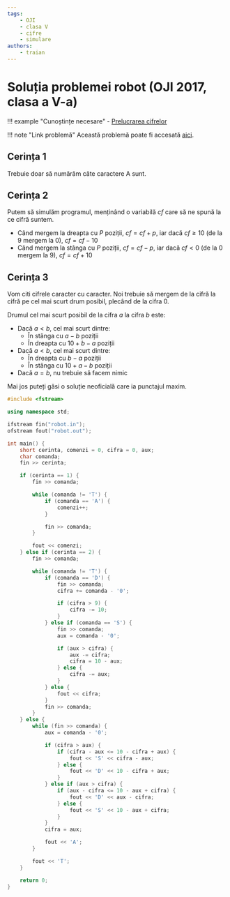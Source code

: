 ```yaml
---
tags:
    - OJI
    - clasa V
    - cifre
    - simulare
authors:
    - traian
---
```


# Soluția problemei robot (OJI 2017, clasa a V-a)

!!! example "Cunoștințe necesare"
    - [Prelucrarea cifrelor](../../../../usor/digits-manipulation.md)


!!! note "Link problemă"
    Această problemă poate fi accesată [aici](https://kilonova.ro/problems/880/). 

## Cerința 1

Trebuie doar să numărăm câte caractere A sunt.

## Cerința 2

Putem să simulăm programul, menținând o variabilă $cf$ care să ne spună la ce cifră suntem.

- Când mergem la dreapta cu $P$ poziții, $cf = cf + p$, iar dacă $cf \geq 10$ (de la 9 mergem la 0), $cf = cf - 10$
- Când mergem la stânga cu $P$ poziții, $cf = cf - p$, iar dacă $cf < 0$ (de la 0 mergem la 9), $cf = cf + 10$

## Cerința 3

Vom citi cifrele caracter cu caracter. Noi trebuie să mergem de la cifră la cifră pe cel mai scurt drum posibil, plecând de la cifra 0.

Drumul cel mai scurt posibil de la cifra $a$ la cifra $b$ este:

- Dacă $a < b$, cel mai scurt dintre:
	- În stânga cu $a-b$ poziții
	- În dreapta cu $10+b-a$ poziții
- Dacă $a < b$, cel mai scurt dintre:
	- În dreapta cu $b-a$ poziții
	- În stânga cu $10+a-b$ poziții
- Dacă $a = b$, nu trebuie să facem nimic

Mai jos puteți găsi o soluție neoficială care ia punctajul maxim.

```cpp
#include <fstream>

using namespace std;

ifstream fin("robot.in");
ofstream fout("robot.out");

int main() {
    short cerinta, comenzi = 0, cifra = 0, aux;
    char comanda;
    fin >> cerinta;

    if (cerinta == 1) {
        fin >> comanda;

        while (comanda != 'T') {
            if (comanda == 'A') {
                comenzi++;
            }

            fin >> comanda;
        }

        fout << comenzi;
    } else if (cerinta == 2) {
        fin >> comanda;

        while (comanda != 'T') {
            if (comanda == 'D') {
                fin >> comanda;
                cifra += comanda - '0';

                if (cifra > 9) {
                    cifra -= 10;
                }
            } else if (comanda == 'S') {
                fin >> comanda;
                aux = comanda - '0';

                if (aux > cifra) {
                    aux -= cifra;
                    cifra = 10 - aux;
                } else {
                    cifra -= aux;
                }
            } else {
                fout << cifra;
            }
            fin >> comanda;
        }
    } else {
        while (fin >> comanda) {
            aux = comanda - '0';

            if (cifra > aux) {
                if (cifra - aux <= 10 - cifra + aux) {
                    fout << 'S' << cifra - aux;
                } else {
                    fout << 'D' << 10 - cifra + aux;
                }
            } else if (aux > cifra) {
                if (aux - cifra <= 10 - aux + cifra) {
                    fout << 'D' << aux - cifra;
                } else {
                    fout << 'S' << 10 - aux + cifra;
                }
            }
            cifra = aux;

            fout << 'A';
        }

        fout << 'T';
    }

    return 0;
}
```